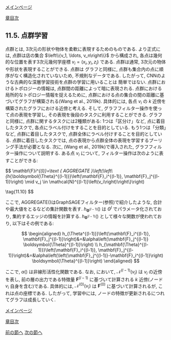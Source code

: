[メインページ](../../index.markdown)

[章目次](./chap11.md)
## 11.5. 点群学習

点群とは, 3次元の形状や物体を柔軟に表現するためのものである.
より正式には,
点群は店の集合 $\left\\{v_1, \ldots, v_n\right\\}$ から構成され,
各点は幾何的な位置を表す3次元幾何学座標 $v_i=\left(x_i, y_i, z_i\right)$ である.
点群は通常, 3次元の物体や形状を表現することができる. 点群は
グラフと同様に, 点群も集合内の点に順序がなく構造化されていないため,
不規則なデータである. したがって,
CNNのような古典的な深層学習技術を点群の学習に用いることは 簡単ではない.
点群におけるトポロジーの情報は, 点群間の距離によって暗に表現される.
点群における局所的なトポロジー情報を捉えるために,
点群における点の集合の間の距離に基づいてグラフが構築される(Wang et al.,
2019k). 具体的には,
各点 $v_i$ の $k$ 近傍を構築されたグラフにおける近傍と考える. そして,
グラフフィルター操作を使って点の表現を学習し,
その表現を後段のタスクに利用することができる. グラフと同様に,
点群に関するタスクには2種類がある: 1つは「区分け」など,
点に着目したタスクで, 各点にラベル付けをすることを目的としている.
もう1つは「分類」など, 点群に着目したタスクで,
点群全体にラベル付けすることを目的としている. 点群に着目したタスクでは,
点の表現から点群全体の表現を学習するプーリング手法が必要となる. 次に,
(Wang et al., 2019k)で導入された, グラフフィルター操作について説明する.
ある点 $v_i$ について, フィルター操作は次のように表すことができる:

 $$ \mathbf{F}_i^{(l)}=\text { AGGREGATE }\left(\left\\{h_{\boldsymbol{\Theta}^{(l-1)}}\left(\mathbf{F}_i^{(l-1)}, \mathbf{F}_j^{(l-1)}\right) \mid v_j \in \mathcal{N}^{(l-1)}\left(v_i\right)\right\\}\right)
    
\tag{11.10} $$ 

ここで, AGGREGATE()はGraphSAGEフィルター(参照)で紹介したような,
合計や最大値をとるなどの集計関数を表す.
 $h_{\boldsymbol{\Theta}^{(l-1)}}()$ は $\Theta^{l}$ でパラメータ化されており,
集約するエッジの情報を計算する.
 $h_{\boldsymbol{\Theta}^{(l-1)}}()$ として様々な関数が使われており,
以下はその例である:  

$$
\begin{aligned}
    h_{\Theta^{(l-1)}}\left(\mathbf{F}_i^{(l-1)}, \mathbf{F}_j^{(l-1)}\right)&=&\alpha\left(\mathbf{F}_j^{(l-1)} \boldsymbol{\Theta}^{(l-1)}\right) \\ h_{\mathbf{\Theta}^{(l-1)}}\left(\mathbf{F}_i^{(l-1)}, \mathbf{F}_j^{(l-1)}\right)&=&\alpha\left(\left(\mathbf{F}_j^{(l-1)}-\mathbf{F}_i^{(l-1)}\right) \boldsymbol{\Theta}^{(l-1)}\right)
\end{aligned}
$$
 
ここで,  $\alpha()$ は非線形活性化関数である. なお, において,
 $\mathcal{N}^{(l-1)}\left(v_i\right)$ は $v_i$ の近傍を表し,
前の層の出力である特徴量 $\mathbf{F}^{(l-1)}$ に基づいて計算される $k$ 近傍(ノード $v_i$ 自身を含む)である.
具体的には,
 $\mathcal{N}^{(0)}\left(v_i\right)$ は $\mathbf{F}^{(0)}$ に基づいて計算されるが,
これは点の座標である. したがって, 学習中には,
ノードの特徴が更新されるにつれてグラフは成長していく.


[メインページ](../../index.markdown)

[章目次](./chap11.md)

[前の節へ](./subsection_04.md) [次の節へ](./subsection_06.md)


